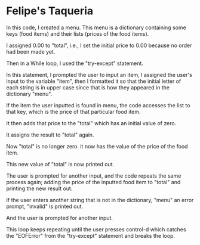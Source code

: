 # Felipe's Taqueria

In this code, I created a menu. This menu is a dictionary containing some keys (food items) and their lists (prices of the food items).

I assigned 0.00 to "total", i.e., I set the initial price to 0.00 because no order had been made yet.

Then in a While loop, I used the "try-except" statement.

In this statement, I prompted the user to input an item, I assigned the user's input to the variable "item", then I formatted it so that the initial letter of each string is in upper case since that is how they appeared in the dictionary "menu".

If the item the user inputted is found in menu, the code accesses the list to that key, which is the price of that particular food item.

It then adds that price to the "total" which has an initial value of zero.

It assigns the result to "total" again.

Now "total" is no longer zero. it now has the value of the price of the food item.

This new value of "total" is now printed out.

The user is prompted for another input, and the code repeats the same process again; adding the price of the inputted food item to "total" and printing the new result out.

If the user enters another string that is not in the dictionary, "menu" an error prompt, "invalid" is printed out.

And the user is prompted for another input.

This loop keeps repeating until the user presses control-d which catches the "EOFError" from the "try-except" statement and breaks the loop.

